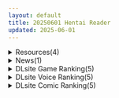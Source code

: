 ```yaml
---
layout: default
title: 20250601 Hentai Reader
updated: 2025-06-01
---
```


<details class='content-parent'>
<summary>
Resources(4)
</summary>
<details class='content-child'>
<summary>
<span class='rss-title'> 【R3698】[Clover GAME] 疏远彼此的兄妹与破碎的伦理观 / すれ違う兄妹の壊れる倫理観 </span> <a class='rss-link' href='https://blog.reimu.net/archives/111015' target='_blank'>&nbsp;</a>
<div class='rss-published'> 🕛 20250531 16:09:03</div>
</summary>
今天是六一儿童节，在我的心中，这一天属于所有未能从童年圆满毕业的人。 所以，一酱衷心祝愿所有童心未泯的朋友们节 &#8230; <a class="more-link" href="https://blog.reimu.net/archives/111015">继续阅读<span class="screen-reader-text">【R3698】[Clover GAME] 疏远彼此的兄妹与破碎的伦理观 / すれ違う兄妹の壊れる倫理観</span></a>
</details>
<details class='content-child'>
<summary>
<span class='rss-title'> 【R3697】[安卓][电脑][なんとかやってみよう] Motor home+ボイス / 房车之家+语音DLC AI翻译版 V1.16 </span> <a class='rss-link' href='https://blog.reimu.net/archives/110406' target='_blank'>&nbsp;</a>
<div class='rss-published'> 🕛 20250531 16:04:06</div>
</summary>
今天又到了跟儿童生儿童的六一儿童节了，各位绅士该吃点最小的铜子弹了，于是今天发个让萝莉女儿直播赚钱还款的全语音 &#8230; <a class="more-link" href="https://blog.reimu.net/archives/110406">继续阅读<span class="screen-reader-text">【R3697】[安卓][电脑][なんとかやってみよう] Motor home+ボイス / 房车之家+语音DLC AI翻译版 V1.16</span></a>
</details>
<details class='content-child'>
<summary>
<span class='rss-title'> 【R3696】[ぬるぬるアニメ] 感覚遮断穴研究所 </span> <a class='rss-link' href='https://blog.reimu.net/archives/111004' target='_blank'>&nbsp;</a>
<div class='rss-published'> 🕛 20250531 16:00:49</div>
</summary>
继续端午加更，同时也是御所最小子弹枪毙节的第一篇。 这篇是今年3月的作品，和我之前发过的【R3637】属于同一 &#8230; <a class="more-link" href="https://blog.reimu.net/archives/111004">继续阅读<span class="screen-reader-text">【R3696】[ぬるぬるアニメ] 感覚遮断穴研究所</span></a>
</details>
<details class='content-child'>
<summary>
<span class='rss-title'> 【S4876】[无修正][脳内彼女] 女装山脈 / 女装山脉 汉化硬盘版 </span> <a class='rss-link' href='https://blog.reimu.net/archives/110794' target='_blank'>&nbsp;</a>
<div class='rss-published'> 🕛 20250531 08:00:35</div>
</summary>
讲个笑话，DL把脳内彼女所有的萝莉相关甚至是不相关的妹系拔作都给隐藏了，然后这个有明显正太女装内容的玩意却能正 &#8230; <a class="more-link" href="https://blog.reimu.net/archives/110794">继续阅读<span class="screen-reader-text">【S4876】[无修正][脳内彼女] 女装山脈 / 女装山脉 汉化硬盘版</span></a>
</details>

</details>
<details class='content-parent'>
<summary>
News(1)
</summary>
<details class='content-child'>
<summary>
<span class='rss-title'> DLsite紳士限免病驕作《傲驕女友至死不渝》+Sage插畫集限時免費 </span> <a class='rss-link' href='https://www.4gamers.com.tw/news/detail/72116/dlsite-june-2025-henta-games-free-to-claim' target='_blank'>&nbsp;</a>
<div class='rss-published'> 🕛 20250601 00:36:43</div>
</summary>
<img src="https://img.4gamers.com.tw/news-image/7b9f2ea9-3dae-4eea-8d63-154523bda24a.jpg"/>
怕爆 
</details>

</details>
<details class='content-parent'>
<summary>
DLsite Game Ranking(5)
</summary>
<details class='content-child'>
<summary>
<span class='rss-title'> 常識改変者のいるギルド [S2] </span> <a class='rss-link' href='https://www.dlsite.com/maniax/work/=/product_id/RJ01375189.html' target='_blank'>&nbsp;</a>
<div class='rss-published'> 🕛 20250601 05:16:33</div>
</summary>
<img src ="http://img.dlsite.jp/modpub/images2/work/doujin/RJ01376000/RJ01375189_img_main.jpg"/><br/>常識改変者に支配されたギルドでハーレムプレイ
</details>
<details class='content-child'>
<summary>
<span class='rss-title'> Dreamin' Wisteria ～ヤンデレ淫魔のおっぱい搾精7日間～ [むに工房] </span> <a class='rss-link' href='https://www.dlsite.com/maniax/work/=/product_id/RJ01398668.html' target='_blank'>&nbsp;</a>
<div class='rss-published'> 🕛 20250601 05:16:33</div>
</summary>
<img src ="http://img.dlsite.jp/modpub/images2/work/doujin/RJ01399000/RJ01398668_img_main.jpg"/><br/>ヤンデレでおっぱいの大きな淫魔の世界に閉じ込められてしまった主人公。この世界から抜け出す唯一の方法は、 "1週間、この世界で射精を5回以上せずに過ごすこと"……芥工場とむに工房の合作による、お手軽探索短編ゲーム！
</details>
<details class='content-child'>
<summary>
<span class='rss-title'> Ikisaw ～デカ乳ツインテとイキ我慢の部屋～ [つきうさぎ] </span> <a class='rss-link' href='https://www.dlsite.com/maniax/work/=/product_id/RJ01356756.html' target='_blank'>&nbsp;</a>
<div class='rss-published'> 🕛 20250601 05:16:33</div>
</summary>
<img src ="http://img.dlsite.jp/modpub/images2/work/doujin/RJ01357000/RJ01356756_img_main.jpg"/><br/>選ばなければ進めない、でも選ぶたびに快楽が絡みつく——。 強気で負けず嫌いな少女・イヴが、理不尽な試練に挑むR18アドベンチャー。 選ぶ者、選ばない者、選ばせる者。 この試練の果てに、イヴは本当に"自分の選択"を貫けるのか?
</details>
<details class='content-child'>
<summary>
<span class='rss-title'> これでお前も性処理課！ [むくどりGames] </span> <a class='rss-link' href='https://www.dlsite.com/maniax/work/=/product_id/RJ01387100.html' target='_blank'>&nbsp;</a>
<div class='rss-published'> 🕛 20250601 05:16:33</div>
</summary>
<img src ="http://img.dlsite.jp/modpub/images2/work/doujin/RJ01388000/RJ01387100_img_main.jpg"/><br/>リアルタイム3D性処理シミュレーションゲーム！ 性処理課の後輩「佐藤しなの」とランダム生成されたバリエーション豊かな女社員たちを配属して性処理しよう！
</details>
<details class='content-child'>
<summary>
<span class='rss-title'> Fallen / Brand New World [パルティア教団] </span> <a class='rss-link' href='https://www.dlsite.com/maniax/work/=/product_id/RJ01348926.html' target='_blank'>&nbsp;</a>
<div class='rss-published'> 🕛 20250601 05:16:33</div>
</summary>
<img src ="http://img.dlsite.jp/modpub/images2/work/doujin/RJ01349000/RJ01348926_img_main.jpg"/><br/>メイドとふれあい、通じ合う。ファンタジー都市生活SLG
</details>

</details>
<details class='content-parent'>
<summary>
DLsite Voice Ranking(5)
</summary>
<details class='content-child'>
<summary>
<span class='rss-title'> 【超舐め音特化】激あま愛欲サキュバス～超密着汗だく極上舐め～ [アンスリウム] </span> <a class='rss-link' href='https://www.dlsite.com/maniax/work/=/product_id/RJ01374623.html' target='_blank'>&nbsp;</a>
<div class='rss-published'> 🕛 20250601 05:16:35</div>
</summary>
<img src ="http://img.dlsite.jp/modpub/images2/work/doujin/RJ01375000/RJ01374623_img_main.jpg"/><br/>【超舐め音特化】夢の世界から逃げ出すことはできない。あなたはもう快感を共有するサキュバスたちのモノ。愛も性欲も止まらない。左右の耳元から囁かれ、舐められ、とろとろに愛され尽くす。超密着×汗だく×中出しの極上愛欲タイムをたっぷりご堪能ください♪ CV御崎ひより
</details>
<details class='content-child'>
<summary>
<span class='rss-title'> 【性癖布教期間限定100円】クールな皮肉屋の高身長美人神官に◯眠で常識を書き換え、性処理を義務と割り切らせたりいつでも生ハメ可能のオナホ担当へ【イチャラブエンド】 [あとりえスターズ] </span> <a class='rss-link' href='https://www.dlsite.com/maniax/work/=/product_id/RJ01363449.html' target='_blank'>&nbsp;</a>
<div class='rss-published'> 🕛 20250601 05:16:35</div>
</summary>
<img src ="http://img.dlsite.jp/modpub/images2/work/doujin/RJ01364000/RJ01363449_img_main.jpg"/><br/>「あなた」を見下し軽蔑する高貴な美人神官を◯眠魔法で常識改変し、いつでも好き放題に生コキ担当係として奉仕させ最終的にイチャラブ生オナホ伴侶として婚約を誓わせるハッピーエンド音声！
</details>
<details class='content-child'>
<summary>
<span class='rss-title'> 【淫語×無声囁き】貴方を大好きなメンヘラ低音ダウナー系コスプレイヤーと湿度たっぷりな純愛筆下ろしオフパコ孕ませ交尾する音声【心情代弁/KU100】 [おいしいおこめ] </span> <a class='rss-link' href='https://www.dlsite.com/maniax/work/=/product_id/RJ01392606.html' target='_blank'>&nbsp;</a>
<div class='rss-published'> 🕛 20250601 05:16:35</div>
</summary>
<img src ="http://img.dlsite.jp/modpub/images2/work/doujin/RJ01393000/RJ01392606_img_main.jpg"/><br/>ブル◯アーカイブの戒◯ミサキのコスプレイヤーに雨の中出会い、貴方(先生)と純愛えっちする男性受け音声!今作はシチュも声も湿度たっぷりでお届け♡主なシチュ:ぐっぽり耳舐め/手コキ/「イケ」命令/無声囁きたっぷり/淫語責め/心情代弁/出るとこ見ててくれるやつ♡/フェラチオ/口内射精/ごっくん/筆下ろし/騎乗位/逆レ○プ/中出し/ファーストキス奪われ/連続絶頂/好き連呼/オホ声/首絞め/失禁/対面座位/キスたっぷり
</details>
<details class='content-child'>
<summary>
<span class='rss-title'> 【耳舐め猫の全力おまんこASMR】おまんこ音が脳に響く★プライベートオナニー！2【圧倒的リアル感!!】 [来世猫と未来の大富豪] </span> <a class='rss-link' href='https://www.dlsite.com/maniax/work/=/product_id/RJ01390087.html' target='_blank'>&nbsp;</a>
<div class='rss-published'> 🕛 20250601 05:16:35</div>
</summary>
<img src ="http://img.dlsite.jp/modpub/images2/work/doujin/RJ01391000/RJ01390087_img_main.jpg"/><br/>耳舐め猫の耳舐め以上の欲望解禁★気持ち良さに喘ぎ続ける極上おまんこASMRを聴け～～～っ！
</details>
<details class='content-child'>
<summary>
<span class='rss-title'> カノジョの発情スイッチASMR～乳首発情しちゃうクール系カノジョとらぶらぶえっち～ [青春×フェティシズム] </span> <a class='rss-link' href='https://www.dlsite.com/maniax/work/=/product_id/RJ01393160.html' target='_blank'>&nbsp;</a>
<div class='rss-published'> 🕛 20250601 05:16:35</div>
</summary>
<img src ="http://img.dlsite.jp/modpub/images2/work/doujin/RJ01394000/RJ01393160_img_main.jpg"/><br/>クールな同僚カノジョの秘密は…乳首を触られると即発情しちゃうこと！?  大人気作家ベコ太郎様の同名マンガとの夢のコラボ作品♪ シナリオは安心のご本人監修。マンガにはないオリジナル音声シナリオも追加！！ マンガファンも、音声ファンも見逃せないえちえち発情感たーっぷりの音声作品をお楽しみください♪
</details>

</details>
<details class='content-parent'>
<summary>
DLsite Comic Ranking(5)
</summary>
<details class='content-child'>
<summary>
<span class='rss-title'> 僕のママはクラスメイトの乳牛奴○。 [スタジオサウスポー] </span> <a class='rss-link' href='https://www.dlsite.com/maniax/work/=/product_id/RJ01402458.html' target='_blank'>&nbsp;</a>
<div class='rss-published'> 🕛 20250601 05:16:37</div>
</summary>
<img src ="http://img.dlsite.jp/modpub/images2/work/doujin/RJ01403000/RJ01402458_img_main.jpg"/><br/>近親相○が当たり前の世界で、爆乳ママとセックスしちゃうフルカラー漫画です。
</details>
<details class='content-child'>
<summary>
<span class='rss-title'> Magical Girl Bad End A2γ [めかぶ亭] </span> <a class='rss-link' href='https://www.dlsite.com/maniax/work/=/product_id/RJ01398954.html' target='_blank'>&nbsp;</a>
<div class='rss-published'> 🕛 20250601 05:16:37</div>
</summary>
<img src ="http://img.dlsite.jp/modpub/images2/work/doujin/RJ01399000/RJ01398954_img_main.jpg"/><br/>だしても、だしても終わらない！ 元気が取り柄の関西弁×魔法少女がペニスを生やされ、悪の居城にてこれでもかと責められる。何度射精しても、どんなに泣き叫んでも、○問に終わりなんてない！ 正義を為すためのエナジーが精液と一緒に抜き出され、悪の糧とされるのだ。上げて落とすための活躍シーンも収録。無数の敵を圧倒的な身体能力で屠っていくが…。そして正義の心が折れたとき、聖なる身体に変化が！?
</details>
<details class='content-child'>
<summary>
<span class='rss-title'> 乳首開発サロンへようこそ [えろはむちゃん] </span> <a class='rss-link' href='https://www.dlsite.com/maniax/work/=/product_id/RJ01372327.html' target='_blank'>&nbsp;</a>
<div class='rss-published'> 🕛 20250601 05:16:37</div>
</summary>
<img src ="http://img.dlsite.jp/modpub/images2/work/doujin/RJ01373000/RJ01372327_img_main.jpg"/><br/>乳首開発サロンで連続絶頂！拘束・羞恥・失禁・自慰・ローションガーゼ…⁈ありとあらゆり手段で全編乳首責め！
</details>
<details class='content-child'>
<summary>
<span class='rss-title'> 魅惑的なお前が悪い [よふかしのへや] </span> <a class='rss-link' href='https://www.dlsite.com/maniax/work/=/product_id/RJ01389285.html' target='_blank'>&nbsp;</a>
<div class='rss-published'> 🕛 20250601 05:16:37</div>
</summary>
<img src ="http://img.dlsite.jp/modpub/images2/work/doujin/RJ01390000/RJ01389285_img_main.jpg"/><br/>性奴○との背徳いちゃらぶ生活
</details>
<details class='content-child'>
<summary>
<span class='rss-title'> 【日文版】只是眼神凶恶的普通女人 [あきや] </span> <a class='rss-link' href='https://www.dlsite.com/maniax/work/=/product_id/RJ01354858.html' target='_blank'>&nbsp;</a>
<div class='rss-published'> 🕛 20250601 05:16:37</div>
</summary>
<img src ="http://img.dlsite.jp/modpub/images2/work/doujin/RJ01355000/RJ01354858_img_main.jpg"/><br/>前去搭话的女人眼神凶恶，是个普通的女人！？
</details>

</details>
